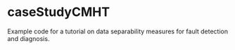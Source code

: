 # caseStudyCMHT
Example code for a tutorial on data separability measures for fault detection and diagnosis.

